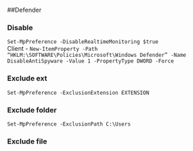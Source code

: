 ##Defender
### Disable
``Set-MpPreference -DisableRealtimeMonitoring $true``  
Client - ``New-ItemProperty -Path “HKLM:\SOFTWARE\Policies\Microsoft\Windows Defender” -Name DisableAntiSpyware -Value 1 -PropertyType DWORD -Force``  
### Exclude ext
``Set-MpPreference -ExclusionExtension EXTENSION``
### Exclude folder
``Set-MpPreference -ExclusionPath C:\Users``
### Exclude file
